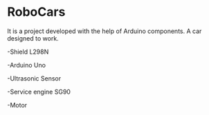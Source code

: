 # RoboCars
It is a project developed with the help of Arduino components. A car designed to work.

-Shield L298N

-Arduino Uno

-Ultrasonic Sensor

-Service engine SG90

-Motor
